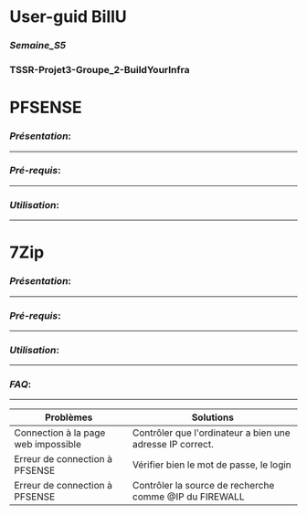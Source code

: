 # User-guid BillU 
### _Semaine_S5_
### TSSR-Projet3-Groupe_2-BuildYourInfra


# **PFSENSE**

### **_Présentation_**:
______


### **_Pré-requis_**:
________



### **_Utilisation_**:
________

# **7Zip**

### **_Présentation_**:
______


### **_Pré-requis_**:
________



### **_Utilisation_**:
________


### _**FAQ**_:
________

| **Problèmes** | **Solutions** |
|-----|--------|
| Connection à la page web impossible | Contrôler que l'ordinateur a bien une adresse IP correct. |
| Erreur de connection à PFSENSE | Vérifier bien le mot de passe, le login |
| Erreur de connection à PFSENSE | Contrôler la source de recherche comme @IP du FIREWALL |


